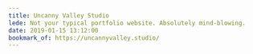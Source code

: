 ```yaml
---
title: Uncanny Valley Studio
lede: Not your typical portfolio website. Absolutely mind-blowing.
date: 2019-01-15 13:12:00
bookmark_of: https://uncannyvalley.studio/
---
```



